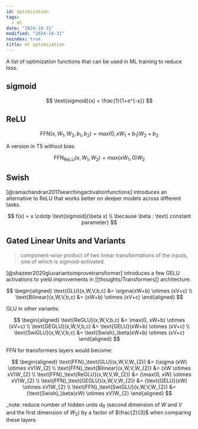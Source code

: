 ```yaml
---
id: optimization
tags:
  - ml
date: "2024-10-31"
modified: "2024-10-31"
noindex: true
title: ml optimization
---
```


A list of optimization functions that can be used in ML training to reduce loss.

## sigmoid

$$
\text{sigmoid}(x) = \frac{1}{1+e^{-x}}
$$

## ReLU

$$
\text{FFN}(x, W_{1}, W_{2}, b_{1}, b_{2}) = max(0, xW_{1}+b_{1})W_{2} + b_{2}
$$

A version in T5 without bias:

$$
\text{FFN}_\text{ReLU}(x,W_{1},W_{2}) = max(xW_{1},0)W_{2}
$$

## Swish

[@ramachandran2017searchingactivationfunctions] introduces an alternative to ReLU that works better on deeper models across different tasks.

$$
f(x) = x \cdotp \text{sigmoid}(\beta x)
\\
\because \beta : \text{ constant parameter}
$$

## Gated Linear Units and Variants

> component-wise product of two linear transformations of the inputs, one of which is sigmoid-activated.

[@shazeer2020gluvariantsimprovetransformer] introduces a few GELU activations to yield improvements in [[thoughts/Transformers]] architecture.

$$
\begin{aligned}
\text{GLU}(x,W,V,b,c) &= \sigma(xW+b) \otimes (xV+c) \\
\text{Bilinear}(x,W,V,b,c) &= (xW+b) \otimes (xV+c)
\end{aligned}
$$

GLU in other variants:

$$
\begin{aligned}
\text{ReGLU}(x,W,V,b,c) &= \max(0, xW+b) \otimes (xV+c) \\
\text{GEGLU}(x,W,V,b,c) &= \text{GELU}(xW+b) \otimes (xV+c) \\
\text{SwiGLU}(x,W,V,b,c) &= \text{Swish}_\beta(xW+b) \otimes (xV+c)
\end{aligned}
$$

FFN for transformers layers would become:

$$
\begin{aligned}
\text{FFN}_\text{GLU}(x,W,V,W_{2}) &= (\sigma (xW) \otimes xV)W_{2} \\
\text{FFN}_\text{Bilinear}(x,W,V,W_{2}) &= (xW \otimes xV)W_{2} \\
\text{FFN}_\text{ReGLU}(x,W,V,W_{2}) &= (\max(0, xW) \otimes xV)W_{2} \\
\text{FFN}_\text{GEGLU}(x,W,V,W_{2}) &= (\text{GELU}(xW) \otimes xV)W_{2} \\
\text{FFN}_\text{SwiGLU}(x,W,V,W_{2}) &= (\text{Swish}_\beta(xW) \otimes xV)W_{2}
\end{aligned}
$$

_note: reduce number of hidden units $d_\text{ff}$ (second dimension of $W$ and $V$ and the first dimension of $W_{2}$) by a factor of $\frac{2}{3}$ when comparing these layers
